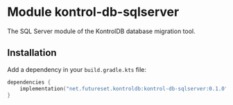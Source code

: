# Module kontrol-db-sqlserver

The SQL Server module of the KontrolDB database migration tool.

## Installation

Add a dependency in your `build.gradle.kts` file:

```kotlin
dependencies {
    implementation("net.futureset.kontroldb:kontrol-db-sqlserver:0.1.0")
}
```
